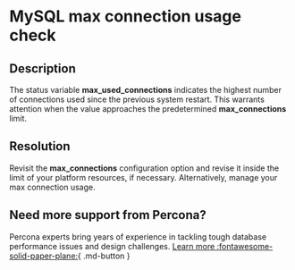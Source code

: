 # MySQL max connection usage check

## Description

The status variable **max_used_connections** indicates the highest number of connections used since the previous system restart. This warrants attention when the value approaches the predetermined **max_connections** limit.

## Resolution

Revisit the **max_connections** configuration option and revise it inside the limit of your platform resources, if necessary. Alternatively, manage your max connection usage.

## Need more support from Percona?

Percona experts bring years of experience in tackling tough database performance issues and design challenges.
[Learn more :fontawesome-solid-paper-plane:](https://per.co.na/subscribe){ .md-button }

